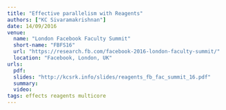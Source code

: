```yaml
---
title: "Effective parallelism with Reagents"
authors: ["KC Sivaramakrishnan"]
date: 14/09/2016
venue:
  name: "London Facebook Faculty Summit"
  short-name: "FBFS16"
  url: "https://research.fb.com/facebook-2016-london-faculty-summit/"
  location: "Facebook, London, UK"
urls:
  pdf:
  slides: "http://kcsrk.info/slides/reagents_fb_fac_summit_16.pdf"
  summary:
  video:
tags: effects reagents multicore
---
```

